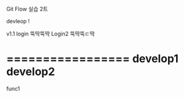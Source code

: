 Git Flow 실습 2트

devleop !

v1.1
login 뚝딱뚝딱
Login2 뚝딱뚝ㄷ딱

=================
develop1
develop2
=================
func1
